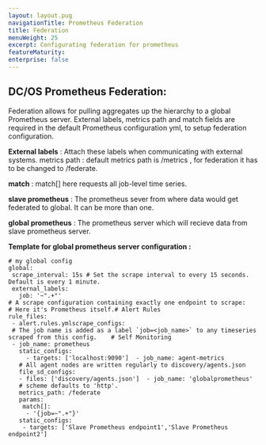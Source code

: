```yaml
---
layout: layout.pug
navigationTitle: Prometheus Federation
title: Federation 
menuWeight: 25
excerpt: Configurating federation for prometheus
featureMaturity:
enterprise: false
---
```


## DC/OS Prometheus Federation:
Federation allows for pulling aggregates up the hierarchy to a global Prometheus server. 
External labels, metrics path and match fields are required in the default Prometheus configuration yml, to setup federation configuration.

**External labels** : Attach these labels when communicating with external systems.
metrics path : default metrics path is /metrics , for federation it has to be changed to /federate.

**match** : match[] here requests all job-level time series.

**slave prometheus** : The prometheus sever from where data would get federated to global. It can be more than one.

**global prometheus** : The prometheus server which will recieve data from slave prometheus server.

**Template for global prometheus server configuration :**

```
# my global config
global:
 scrape_interval: 15s # Set the scrape interval to every 15 seconds. Default is every 1 minute.
 external_labels:
   job: '~".+"'
# A scrape configuration containing exactly one endpoint to scrape:
# Here it's Prometheus itself.# Alert Rules
rule_files:
 - alert.rules.ymlscrape_configs:
 # The job name is added as a label `job=<job_name>` to any timeseries scraped from this config.    # Self Monitoring
 - job_name: prometheus
   static_configs:
     - targets: ['localhost:9090']  - job_name: agent-metrics
   # All agent nodes are written regularly to discovery/agents.json
   file_sd_configs:
   - files: ['discovery/agents.json']  - job_name: 'globalprometheus'
   # scheme defaults to 'http'.
   metrics_path: /federate
   params:
    match[]:
     - '{job=~".+"}'
   static_configs:
    - targets: ['Slave Prometheus endpoint1','Slave Prometheus endpoint2']
```





























